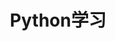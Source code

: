 ---
title: 'Python学习'
description: 'Python学习历程'
pubDate: 'Oct 7 2023'
heroImage: '/placeholder-hero.jpg'
---